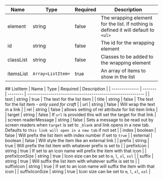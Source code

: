 | Name      | Type              | Required | Description                                                                        |
| --------- | ----------------- | -------- | ---------------------------------------------------------------------------------- |
| element   | string            | false    | The wrapping element for the list. If nothing is defined it will default to `<ul>` |
| id        | string            | false    | The id for the wrapping element                                                    |
| classList | string            | false    | Classes to be added to the wrapping element                                        |
| itemsList | `Array<ListItem>` | true     | An array of items to show in the list                                              |

## ListItem
| Name | Type | Required | Description |
| -------------- | ------- | -------- | ------------------------------------------------------------ |
| text | string | true | The text for the list item |
| title | string | false | The text for the list item - _only used for craft_ |
| url | string | false | Will wrap the text in a link |
| rel | string | false | allows setting of rel attribute for list item links |
| target | string | false | If `url` is provided this will set the target for that link |
| screen readerMessage | string | false | Sets a message to be read out by screen readers when `target` is set to `_blank` and link opens in a new tab. Defaults to `this link will open in a new tab` if not set |
| index | boolean | false | Will prefix the list item with index number if set to `true` |
| external | boolean | false | Will style the item like an external link |
| prefix | string | true | Will prefix the list item with whatever prefix is set to |
| prefixIcon | string | true | If set to an icon name will prefix the item with that icon |
| prefixIconSize | string | true | Icon size can be set to `m`, `l`, `xl`, `xxl` |
| suffix | string | true | Will suffix the list item with whatever suffix is set to |
| suffixIcon | string | true | If set to an icon name will suffix the item with that icon |
| suffixIconSize | string | true | Icon size can be set to `m`, `l`, `xl`, `xxl` |
